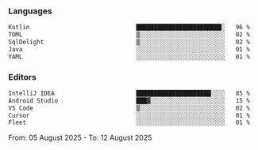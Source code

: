 <!--START_SECTION:waka-->
### Languages
```txt
Kotlin                              ████████████████████████░   96 %
TOML                                ▒░░░░░░░░░░░░░░░░░░░░░░░░   02 %
SqlDelight                          ▒░░░░░░░░░░░░░░░░░░░░░░░░   02 %
Java                                ░░░░░░░░░░░░░░░░░░░░░░░░░   01 %
YAML                                ░░░░░░░░░░░░░░░░░░░░░░░░░   01 %
```

### Editors
```txt
IntelliJ IDEA                       █████████████████████░░░░   85 %
Android Studio                      ███▓░░░░░░░░░░░░░░░░░░░░░   15 %
VS Code                             ▒░░░░░░░░░░░░░░░░░░░░░░░░   02 %
Cursor                              ░░░░░░░░░░░░░░░░░░░░░░░░░   01 %
Fleet                               ░░░░░░░░░░░░░░░░░░░░░░░░░   01 %
```

From: 05 August 2025 - To: 12 August 2025
<!--END_SECTION:waka-->
